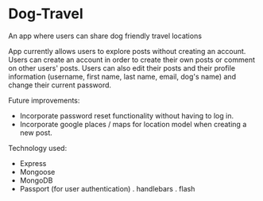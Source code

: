 # Dog-Travel
An app where users can share dog friendly travel locations

App currently allows users to explore posts without creating an account. Users can create an account
in order to create their own posts or comment on other users' posts. Users can also edit their posts and
their profile information (username, first name, last name, email, dog's name) and change their current 
password.

Future improvements:
  - Incorporate password reset functionality without having to log in.
  - Incorporate google places / maps for location model when creating a new post.
  
Technology used:
  - Express
  - Mongoose
  - MongoDB
  - Passport (for user authentication)
  . handlebars
  . flash
  
